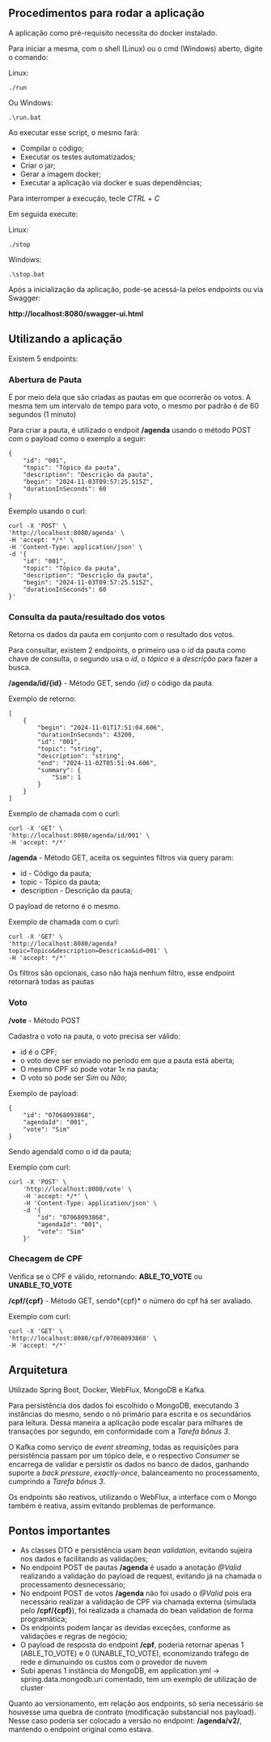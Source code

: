 
## Procedimentos para rodar a aplicação


A aplicação como pré-requisito necessita do docker instalado.

Para iniciar a mesma, com o shell (Linux) ou o cmd (Windows) aberto, digite o comando:

Linux:

    ./run

Ou Windows:

    .\run.bat


Ao executar esse script, o mesmo fará:


* Compilar o código;
* Executar os testes automatizados;
* Criar o jar;
* Gerar a imagem docker;
* Executar a aplicação via docker e suas dependências;

Para interromper a execução, tecle *CTRL* + *C*

Em seguida execute:

Linux:

    ./stop

Windows:

    .\stop.bat

Após a inicialização da aplicação, pode-se acessá-la pelos endpoints ou via Swagger:

**http://localhost:8080/swagger-ui.html**


## Utilizando a aplicação

Existem 5 endpoints:

### Abertura de Pauta

É por meio dela que são criadas as pautas em que ocorrerão os votos. A mesma tem um intervalo de tempo para voto, o mesmo por padrão é de 60 segundos (1 minuto)

Para criar a pauta, é utilizado o endpoit **/agenda** usando o método POST com o payload como o exemplo a seguir:


    {
        "id": "001",
        "topic": "Tópico da pauta",
        "description": "Descrição da pauta",
        "begin": "2024-11-03T09:57:25.515Z",
        "durationInSeconds": 60
    }

Exemplo usando o curl:

    curl -X 'POST' \
    'http://localhost:8080/agenda' \
    -H 'accept: */*' \
    -H 'Content-Type: application/json' \
    -d '{
        "id": "001",
        "topic": "Tópico da pauta",
        "description": "Descrição da pauta",
        "begin": "2024-11-03T09:57:25.515Z",
        "durationInSeconds": 60
    }'


### Consulta da pauta/resultado dos votos

Retorna os dados da pauta em conjunto com o resultado dos votos.

Para consultar, existem 2 endpoints, o primeiro usa o *id* da pauta como chave de consulta, o segundo usa o *id*, o *tópico* e a *descrição* para fazer a busca.


**/agenda/id/{id}** - Método GET, sendo *{id}* o código da pauta.

Exemplo de retorno:

    [
        {
            "begin": "2024-11-01T17:51:04.606",
            "durationInSeconds": 43200,
            "id": "001",
            "topic": "string",
            "description": "string",
            "end": "2024-11-02T05:51:04.606",
            "summary": {
                "Sim": 1
            }
        }
    ]

Exemplo de chamada com o curl:

    curl -X 'GET' \
    'http://localhost:8080/agenda/id/001' \
    -H 'accept: */*'


**/agenda** - Método GET, aceita os seguintes filtros via query param:

* id - Código da pauta;
* topic - Tópico da pauta;
* description - Descrição da pauta;

O payload de retorno é o mesmo.

Exemplo de chamada com o curl:

    curl -X 'GET' \
    'http://localhost:8080/agenda?topic=Tópico&description=Descricao&id=001' \
    -H 'accept: */*'

Os filtros são opcionais, caso não haja nenhum filtro, esse endpoint retornará todas as pautas

### Voto

**/vote** - Método POST

Cadastra o voto na pauta, o voto precisa ser válido:

* id é o CPF;
* o voto deve ser enviado no período em que a pauta está aberta;
* O mesmo CPF só pode votar 1x na pauta;
* O voto só pode ser *Sim* ou *Não*;

Exemplo de payload:

    {
        "id": "07068093868",
        "agendaId": "001",
        "vote": "Sim"
    }

Sendo agendaId como o id da pauta;

Exemplo com curl:

    curl -X 'POST' \
        'http://localhost:8080/vote' \
        -H 'accept: */*' \
        -H 'Content-Type: application/json' \
        -d '{
            "id": "07068093868",
            "agendaId": "001",
            "vote": "Sim"
        }'


### Checagem de CPF

Verifica se o CPF é válido, retornando: **ABLE_TO_VOTE** ou **UNABLE_TO_VOTE**

**/cpf/{cpf}** - Método GET, sendo*{cpf}* o número do cpf há ser avaliado.

Exemplo com curl:

    curl -X 'GET' \
    'http://localhost:8080/cpf/07068093868' \
    -H 'accept: */*'


## Arquitetura

Utilizado Spring Boot, Docker, WebFlux, MongoDB e Kafka.

Para persistência dos dados foi escolhido o MongoDB, executando 3 instâncias do mesmo, sendo o nó primário para escrita e os secundários para leitura. Dessa maneira a aplicação pode escalar para milhares de transações por segundo, em conformidade com a *Tarefa bônus 3*.

O Kafka como serviço de *event streaming*, todas as requisições para persistência passam por um tópico dele, e o respectivo *Consumer* se encarrega de validar e persistir os dados no banco de dados, ganhando suporte a *back pressure*, *exactly-once*, balanceamento no processamento, cumprindo a *Tarefa bônus 3*.

Os endpoints são reativos, utilizando o WebFlux, a interface com o Mongo também é reativa, assim evitando problemas de performance.

## Pontos importantes

* As classes DTO e persistência usam *bean validation*, evitando sujeira nos dados e facilitando as validações;
* No endpoint POST de pautas **/agenda** é usado a anotação *@Valid* realizando a validação do payload de request, evitando já na chamada o processamento desnecessário;
* No endpoint POST de votos **/agenda** não foi usado o *@Valid* pois era necessário realizar a validação de CPF via chamada externa (simulada pelo **/cpf/{cpf}**), foi realizada a chamada do bean validation de forma programática;
* Os endpoints podem lançar as devidas exceções, conforme as validações e regras de negócio;
* O payload de resposta do endpoint **/cpf**, poderia retornar apenas 1 (ABLE_TO_VOTE) e 0 (UNABLE_TO_VOTE), economizando tráfego de rede e dimunuindo os custos com o provedor de nuvem
* Subi apenas 1 instância do MongoDB, em application.yml -> spring.data.mongodb.uri comentado, tem um exemplo de utilização de cluster


Quanto ao versionamento, em relação aos endpoints, só seria necessário se houvesse uma quebra de contrato (modificação substancial nos payload). Nesse caso poderia ser colocado a versão no endpoint: **/agenda/v2/**, mantendo o endpoint original como estava.

